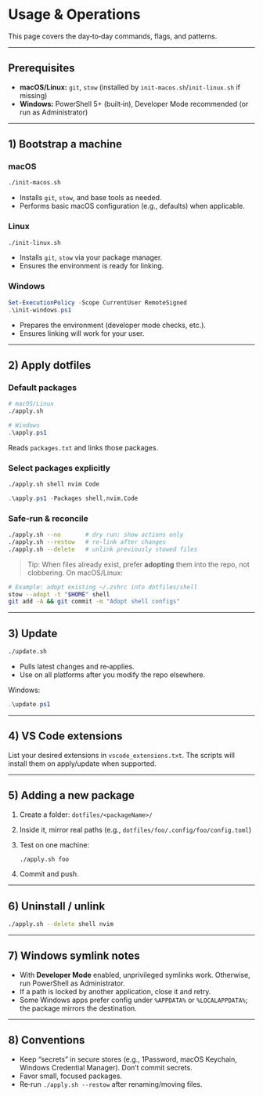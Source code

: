 # Usage & Operations

This page covers the day‑to‑day commands, flags, and patterns.

---

## Prerequisites

- **macOS/Linux:** `git`, `stow` (installed by `init-macos.sh`/`init-linux.sh` if missing)
- **Windows:** PowerShell 5+ (built‑in), Developer Mode recommended (or run as Administrator)

---

## 1) Bootstrap a machine

### macOS
```bash
./init-macos.sh
```

* Installs `git`, `stow`, and base tools as needed.
* Performs basic macOS configuration (e.g., defaults) when applicable.

### Linux

```bash
./init-linux.sh
```

* Installs `git`, `stow` via your package manager.
* Ensures the environment is ready for linking.

### Windows

```powershell
Set-ExecutionPolicy -Scope CurrentUser RemoteSigned
.\init-windows.ps1
```

* Prepares the environment (developer mode checks, etc.).
* Ensures linking will work for your user.

---

## 2) Apply dotfiles

### Default packages

```bash
# macOS/Linux
./apply.sh
```

```powershell
# Windows
.\apply.ps1
```

Reads `packages.txt` and links those packages.

### Select packages explicitly

```bash
./apply.sh shell nvim Code
```

```powershell
.\apply.ps1 -Packages shell,nvim,Code
```

### Safe‑run & reconcile

```bash
./apply.sh --no       # dry run: show actions only
./apply.sh --restow   # re-link after changes
./apply.sh --delete   # unlink previously stowed files
```

> Tip: When files already exist, prefer **adopting** them into the repo, not clobbering. On macOS/Linux:

```bash
# Example: adopt existing ~/.zshrc into dotfiles/shell
stow --adopt -t "$HOME" shell
git add -A && git commit -m "Adopt shell configs"
```

---

## 3) Update

```bash
./update.sh
```

* Pulls latest changes and re‑applies.
* Use on all platforms after you modify the repo elsewhere.

Windows:

```powershell
.\update.ps1
```

---

## 4) VS Code extensions

List your desired extensions in `vscode_extensions.txt`. The scripts will install them on apply/update when supported.

---

## 5) Adding a new package

1. Create a folder: `dotfiles/<packageName>/`
2. Inside it, mirror real paths (e.g., `dotfiles/foo/.config/foo/config.toml`)
3. Test on one machine:

   ```bash
   ./apply.sh foo
   ```
4. Commit and push.

---

## 6) Uninstall / unlink

```bash
./apply.sh --delete shell nvim
```

---

## 7) Windows symlink notes

* With **Developer Mode** enabled, unprivileged symlinks work. Otherwise, run PowerShell as Administrator.
* If a path is locked by another application, close it and retry.
* Some Windows apps prefer config under `%APPDATA%` or `%LOCALAPPDATA%`; the package mirrors the destination.

---

## 8) Conventions

* Keep “secrets” in secure stores (e.g., 1Password, macOS Keychain, Windows Credential Manager). Don’t commit secrets.
* Favor small, focused packages.
* Re‑run `./apply.sh --restow` after renaming/moving files.

